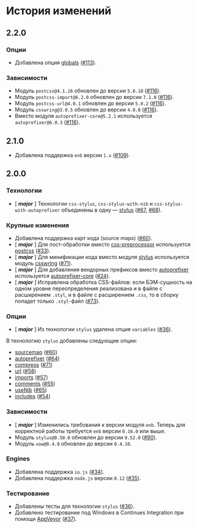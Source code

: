 История изменений
=================

2.2.0
-----

### Опции

* Добавлена опция [globals](api.ru.md#globals) ([#113]).

### Зависимости

* Модуль `postcss@4.1.16` обновлен до версии `5.0.10` ([#116]).
* Модуль `postcss-import@6.2.0` обновлен до версии `7.1.0` ([#116]).
* Модуль `postcss-url@4.0.1` обновлен до версии `5.0.2` ([#116]).
* Модуль `csswring@3.0.5` обновлен до версии `4.0.0` ([#116]).
* Вместо модуля `autoprefixer-core@5.2.1` используется `autoprefixer@6.0.3` ([#116]).

2.1.0
-----

* Добавлена поддержка `enb` версии `1.x` ([#109]).

2.0.0
-----

### Технологии

* [ __*major*__ ] Технологии `css-stylus`, `css-stylus-with-nib` и `css-stylus-with-autoprefixer` объединены в одну — [stylus](api.ru.md) ([#67], [#68]).

### Крупные изменения

* Добавлена поддержка карт кода (source maps) ([#60]).
* [ __*major*__ ] Для пост-обработки вместо [css-preprocessor](https://github.com/enb/enb/blob/v0.17.0/lib/preprocess/css-preprocessor.js) используется [postcss](https://github.com/postcss/postcss) ([#33]).
* [ __*major*__ ] Для минификации кода вместо модуля [stylus](https://github.com/stylus/stylus/blob/master/docs/executable.md) используется модуль [csswring](https://github.com/hail2u/node-csswring) ([#71]).
* [ __*major*__ ] Для добавления вендорных префиксов вместо [autoprefixer](https://github.com/postcss/autoprefixer) используется [autoprefixer-core](https://github.com/postcss/autoprefixer-core) ([#24]).
* [ __*major*__ ] Исправлена обработка CSS-файлов: если БЭМ-сущность на одном уровне переопределения реализована и в файле с расширением `.styl`, и в файле с расширением `.css`, то в сборку попадет только `.styl`-файл ([#73]).

### Опции

* [ __*major*__ ] Из технологии `stylus` удалена опция `variables` ([#36]).

В технологию `stylus` добавлены следующие опции:

* [sourcemap](api.ru.md#sourcemap) ([#60])
* [autoprefixer](api.ru.md#autoprefixer) ([#64])
* [compress](api.ru.md#compress) ([#71])
* [url](api.ru.md#url) ([#58])
* [imports](api.ru.md#imports) ([#57])
* [comments](api.ru.md#comments) ([#55])
* [useNib](api.ru.md#usenib) ([#65])
* [includes](api.ru.md#includes) ([#54])

### Зависимости

* [ __*major*__ ] Изменились требования к версии модуля `enb`. Теперь для корректной работы требуется `enb` версии `0.16.0` или выше.
* Модуль `stylus@0.50.0` обновлен до версии `0.52.0` ([#90]).
* Модуль `vow@0.4.8` обновлен до версии `0.4.10`.

### Engines

* Добавлена поддержка `io.js` ([#34]).
* Добавлена поддержка `node.js` версии `0.12` ([#35]).

### Тестирование

* Добавлены тесты для технологии `stylus` ([#36]).
* Добавлено тестирование под Windows в Continues Integration при помощи [AppVeyor](http://www.appveyor.com) ([#37]).

[#24]: https://github.com/enb/enb-stylus/issues/24
[#26]: https://github.com/enb/enb-stylus/issues/26
[#33]: https://github.com/enb/enb-stylus/issues/33
[#34]: https://github.com/enb/enb-stylus/issues/34
[#35]: https://github.com/enb/enb-stylus/issues/35
[#36]: https://github.com/enb/enb-stylus/issues/36
[#37]: https://github.com/enb/enb-stylus/issues/37
[#48]: https://github.com/enb/enb-stylus/issues/48
[#54]: https://github.com/enb/enb-stylus/issues/54
[#55]: https://github.com/enb/enb-stylus/issues/55
[#56]: https://github.com/enb/enb-stylus/issues/56
[#57]: https://github.com/enb/enb-stylus/issues/57
[#58]: https://github.com/enb/enb-stylus/issues/58
[#60]: https://github.com/enb/enb-stylus/issues/60
[#64]: https://github.com/enb/enb-stylus/issues/64
[#65]: https://github.com/enb/enb-stylus/issues/65
[#67]: https://github.com/enb/enb-stylus/issues/67
[#68]: https://github.com/enb/enb-stylus/issues/68
[#71]: https://github.com/enb/enb-stylus/issues/71
[#73]: https://github.com/enb/enb-stylus/issues/73
[#90]: https://github.com/enb/enb-stylus/issues/90
[#109]: https://github.com/enb/enb-stylus/pull/109
[#113]: https://github.com/enb/enb-stylus/issues/113
[#116]: https://github.com/enb/enb-stylus/pull/116
